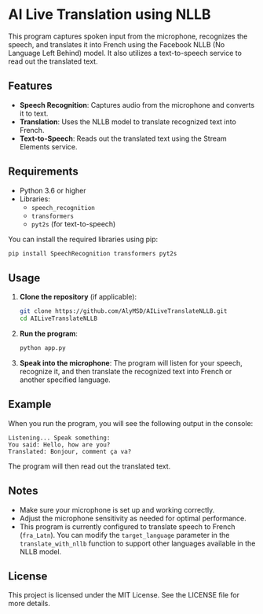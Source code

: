 # AI Live Translation using NLLB

This program captures spoken input from the microphone, recognizes the speech, and translates it into French using the Facebook NLLB (No Language Left Behind) model. It also utilizes a text-to-speech service to read out the translated text.

## Features

- **Speech Recognition**: Captures audio from the microphone and converts it to text.
- **Translation**: Uses the NLLB model to translate recognized text into French.
- **Text-to-Speech**: Reads out the translated text using the Stream Elements service.

## Requirements

- Python 3.6 or higher
- Libraries:
  - `speech_recognition`
  - `transformers`
  - `pyt2s` (for text-to-speech)

You can install the required libraries using pip:

```bash
pip install SpeechRecognition transformers pyt2s
```

## Usage

1. **Clone the repository** (if applicable):
   ```bash
   git clone https://github.com/AlyMSD/AILiveTranslateNLLB.git
   cd AILiveTranslateNLLB
   ```

2. **Run the program**:
   ```bash
   python app.py
   ```

3. **Speak into the microphone**: The program will listen for your speech, recognize it, and then translate the recognized text into French or another specified language.


## Example

When you run the program, you will see the following output in the console:

```
Listening... Speak something:
You said: Hello, how are you?
Translated: Bonjour, comment ça va?
```

The program will then read out the translated text.

## Notes

- Make sure your microphone is set up and working correctly.
- Adjust the microphone sensitivity as needed for optimal performance.
- This program is currently configured to translate speech to French (`fra_Latn`). You can modify the `target_language` parameter in the `translate_with_nllb` function to support other languages available in the NLLB model.

## License

This project is licensed under the MIT License. See the LICENSE file for more details.
